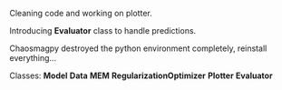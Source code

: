 Cleaning code and working on plotter.

Introducing **Evaluator** class to handle predictions.

Chaosmagpy destroyed the python environment completely, reinstall everything...

Classes:
**Model**
**Data**
**MEM**
**RegularizationOptimizer**
**Plotter**
**Evaluator**
